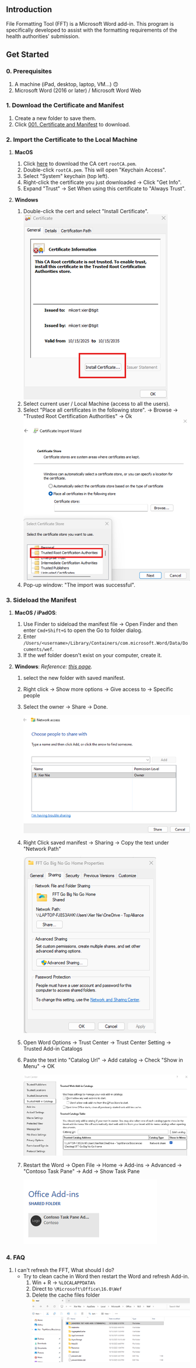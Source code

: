 ## Introduction
File Formatting Tool (FFT) is a Microsoft Word add-in. This program is specifically developed to assist with the formatting requirements of the health authorities' submission.

## Get Started
### 0. Prerequisites
1. A machine (iPad, desktop, laptop, VM...) 🙃
2. Microsoft Word (2016 or later) / Microsoft Word Web

### 1. Download the Certificate and Manifest
1. Create a new folder to save them.
2. Click [001. Certificate and Manifest](https://topalliancebiousa.sharepoint.com/:f:/r/sites/TopallianceRA/Regulatory%20Tools/File%20Formatting%20Translator%20(FFT)/001.%20Certificate%20and%20Manifest?csf=1&web=1&e=uYJVga) to download.
   

### 2. Import the Certificate to the Local Machine
1. **MacOS**
   1. Click [here]() to download the CA cert `rootCA.pem`.
   2. Double-click `rootCA.pem`. This will open "Keychain Access".
   3. Select "System" keychain (top left).
   4. Right-click the certificate you just downloaded -> Click "Get Info".
   5. Expand "Trust" -> Set When using this certificate to "Always Trust".


2. **Windows**
   1. Double-click the cert and select "Install Certificate".
      ![1](/fft/images/6.png)  
   2. Select current user / Local Machine (access to all the users).
   3. Select "Place all certificates in the following store". -> Browse -> "Trusted Root Certification Authorities" -> Ok
      ![1](/fft/images/7.png)  
   4. Pop-up window: "The import was successful".


### 3. Sideload the Manifest
1. **MacOS / iPadOS**:
   1. Use Finder to sideload the manifest file -> Open Finder and then enter `Cmd+Shift+G` to open the Go to folder dialog.
   2. Enter `/Users/<username>/Library/Containers/com.microsoft.Word/Data/Documents/wef`.
   3. If the wef folder doesn't exist on your computer, create it.


2. **Windows**: 
   *Reference: [this page](https://learn.microsoft.com/en-us/office/dev/add-ins/testing/create-a-network-shared-folder-catalog-for-task-pane-and-content-add-ins).*
   1. select the new folder with saved manifest.
   2. Right click -> Show more options -> Give access to -> Specific people
   3. Select the owner -> Share -> Done. 
   
      ![1](/fft/images/1.png)
   
   4. Right Click saved manifest -> Sharing -> Copy the text under "Network Path"
   
      ![2](/fft/images/2.png)

   5. Open Word Options -> Trust Center -> Trust Center Setting -> Trusted Add-in Catalogs
   
   6. Paste the text into "Catalog Url" -> Add catalog -> Check "Show in Menu" -> OK
   
      ![3](/fft/images/3.png)
   
   7. Restart the Word -> Open File -> Home -> Add-ins -> Advanced -> "Contoso Task Pane" -> Add -> Show Task Pane
   
      ![4](/fft/images/4.png)


### 4. FAQ
1. I can't refresh the FFT, What should I do?
   - Try to clean cache in Word then restart the Word and refresh Add-in.
     1. Win + R -> `%LOCALAPPDATA%`
     2. Direct to `\Microsoft\Office\16.0\Wef`
     3. Delete the cache files folder
     ![5](/fft/images/5.png)

